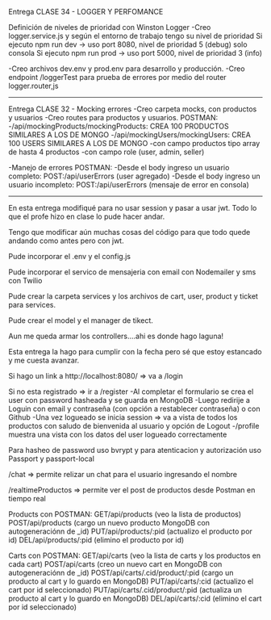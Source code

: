Entrega CLASE 34 - LOGGER Y PERFOMANCE

Definición de niveles de prioridad con Winston Logger
-Creo logger.service.js y según el entorno de trabajo tengo su nivel de prioridad
    Si ejecuto npm run dev -> uso port 8080, nivel de prioridad 5 (debug) solo consola
    Si ejecuto npm run prod -> uso port 5000, nivel de prioridad 3 (info)

-Creo archivos dev.env y prod.env para desarrollo y producción.
-Creo endpoint /loggerTest para prueba de errores por medio del router logger.router,js

----------------------------------------------------------------

Entrega CLASE 32 - Mocking errores
-Creo carpeta mocks, con productos y usuarios
-Creo routes para productos y usuarios.
    POSTMAN:
    -/api/mockingProducts/mockingProducts: CREA 100 PRODUCTOS SIMILARES A LOS DE MONGO
    -/api/mockingUsers/mockingUsers: CREA 100 USERS SIMILARES A LOS DE MONGO
        -con campo productos tipo array de hasta 4 productos
        -con campo role (user, admin, seller)

-Manejo de errores
POSTMAN:
    -Desde el body ingreso un usuario completo:
        POST:/api/userErrors (user agregado)
    -Desde el body ingreso un usuario incompleto: 
        POST:/api/userErrors (mensaje de error en consola) 


----------------------------------------------------------------

En esta entrega modifiqué para no usar session y pasar a usar jwt.
Todo lo que el profe hizo en clase lo pude hacer andar.

Tengo que modificar aún muchas cosas del código para que todo quede andando como antes pero con jwt.

Pude incorporar el .env y el config.js

Pude incorporar el servico de mensajeria con email con Nodemailer y sms con Twilio

Pude crear la carpeta services y los archivos de cart, user, product y ticket para services.

Pude crear el model y el manager de tikect.

Aun me queda armar los controllers....ahi es donde hago laguna!


Esta entrega la hago para cumplir con la fecha pero sé que estoy estancado y me cuesta avanzar.




Si hago un link a http://localhost:8080/ => va a /login

Si no esta registrado => ir a /register
    -Al completar el formulario se crea el user con password hasheada y se guarda en MongoDB
    -Luego redirije a Loguin con email y contraseña (con opción a restablecer contraseña) o con Github
    -Una vez logueado se inicia session => va a vista de todos los productos con saludo de bienvenida al usuario y opción de Logout
    -/profile muestra una vista con los datos del user logueado correctamente

Para hasheo de password uso bvrypt y para atenticacion y autorización uso Passport y passport-local

/chat => permite relizar un chat para el usuario ingresando el nombre

/realtimeProductos => permite ver el post de productos desde Postman en tiempo real

Products con POSTMAN:
GET/api/products    (veo la lista de productos)
POST/api/products   (cargo un nuevo producto MongoDB con autogeneraciónn de _id)
PUT/api/products/:pid    (actualizo el producto por id)
DEL/api/products/:pid    (elimino el producto por id)

Carts con POSTMAN:
GET/api/carts       (veo la lista de carts y los productos en cada cart)
POST/api/carts      (creo un nuevo cart en MongoDB con autogeneraciónn de _id)
POST/api/carts/.cid/product/:pid      (cargo un producto al cart y lo guardo en MongoDB)
PUT/api/carts/:cid    (actualizo el cart por id seleccionado)
PUT/api/carts/.cid/product/:pid      (actualiza un producto al cart y lo guardo en MongoDB)
DEL/api/carts/:cid    (elimino el cart por id seleccionado)